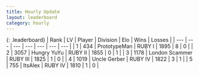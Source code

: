 ```yaml
---
title: Hourly Update
layout: leaderboard
category: hourly
---
```


{: .leaderboard}
| Rank | LV | Player | Division | Elo | Wins | Losses |
| --- | --- | --- | --- | --- | --- | --- |
| <span data-change="0">1</span> | 434 | <span title="ID: 66918">PrototypeMan</span> | RUBY I | <span data-change="67">1895</span> | <span data-change="6">8</span> | <span data-change="0">0</span> |
| <span data-change="-">2</span> | 3057 | <span title="ID: 164871">Hungry YuYu</span> | RUBY II | <span data-change="-">1855</span> | <span data-change="-">0</span> | <span data-change="-">1</span> |
| <span data-change="-1">3</span> | 1178 | <span title="ID: 366840">London Scammer</span> | RUBY III | <span data-change="0">1825</span> | <span data-change="0">1</span> | <span data-change="0">0</span> |
| <span data-change="0">4</span> | 1019 | <span title="ID: 31699">Uncle Gerber</span> | RUBY IV | <span data-change="22">1822</span> | <span data-change="2">3</span> | <span data-change="0">1</span> |
| <span data-change="-2">5</span> | 755 | <span title="ID: 479670">ItsAlex</span> | RUBY IV | <span data-change="0">1810</span> | <span data-change="0">1</span> | <span data-change="0">0</span> |